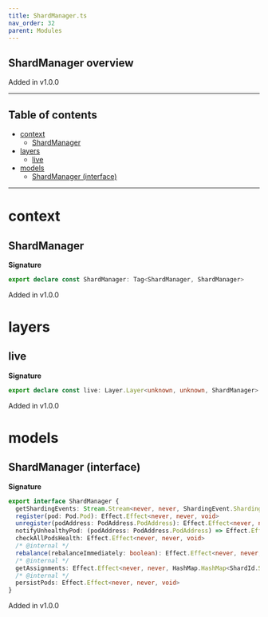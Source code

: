 ```yaml
---
title: ShardManager.ts
nav_order: 32
parent: Modules
---
```


## ShardManager overview

Added in v1.0.0

---

<h2 class="text-delta">Table of contents</h2>

- [context](#context)
  - [ShardManager](#shardmanager)
- [layers](#layers)
  - [live](#live)
- [models](#models)
  - [ShardManager (interface)](#shardmanager-interface)

---

# context

## ShardManager

**Signature**

```ts
export declare const ShardManager: Tag<ShardManager, ShardManager>
```

Added in v1.0.0

# layers

## live

**Signature**

```ts
export declare const live: Layer.Layer<unknown, unknown, ShardManager>
```

Added in v1.0.0

# models

## ShardManager (interface)

**Signature**

```ts
export interface ShardManager {
  getShardingEvents: Stream.Stream<never, never, ShardingEvent.ShardingEvent>
  register(pod: Pod.Pod): Effect.Effect<never, never, void>
  unregister(podAddress: PodAddress.PodAddress): Effect.Effect<never, never, void>
  notifyUnhealthyPod: (podAddress: PodAddress.PodAddress) => Effect.Effect<never, never, void>
  checkAllPodsHealth: Effect.Effect<never, never, void>
  /* @internal */
  rebalance(rebalanceImmediately: boolean): Effect.Effect<never, never, void>
  /* @internal */
  getAssignments: Effect.Effect<never, never, HashMap.HashMap<ShardId.ShardId, Option.Option<PodAddress.PodAddress>>>
  /* @internal */
  persistPods: Effect.Effect<never, never, void>
}
```

Added in v1.0.0
